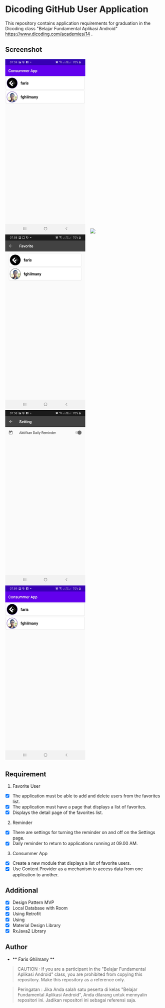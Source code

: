 # Dicoding GitHub User Application
This repository contains application requirements for graduation in the Dicoding class "Belajar Fundamental Aplikasi Android" https://www.dicoding.com/academies/14 .

## Screenshot

<img src="https://github.com/fghilmany/GitHub-User-App/blob/master/Screenshot/consummerapp.jpg"
width="256">&nbsp;&nbsp;&nbsp;
<img src="https://github.com/fghilmany/GitHub-User-App/blob/master/Screenshot/profile.jpg"
width="256">&nbsp;&nbsp;&nbsp;
<img src="https://github.com/fghilmany/GitHub-User-App/blob/master/Screenshot/favorite.jpg"
width="256">&nbsp;&nbsp;&nbsp;
<img src="https://github.com/fghilmany/GitHub-User-App/blob/master/Screenshot/setting.jpg"
width="256">&nbsp;&nbsp;&nbsp;
<img src="https://github.com/fghilmany/GitHub-User-App/blob/master/Screenshot/consummerapp.jpg"
width="256">&nbsp;&nbsp;&nbsp;

## Requirement

1. Favorite User
* [x] The application must be able to add and delete users from the favorites list.
* [x] The application must have a page that displays a list of favorites.
* [x] Displays the detail page of the favorites list.

2. Reminder
* [x] There are settings for turning the reminder on and off on the Settings page.
* [x] Daily reminder to return to applications running at 09.00 AM.

3. Consummer App
* [x] Create a new module that displays a list of favorite users.
* [x] Use Content Provider as a mechanism to access data from one application to another.

## Additional

* [x] Design Pattern MVP
* [x] Local Database with Room
* [x] Using Retrofit
* [x] Using 
* [x] Material Design Library
* [x] RxJava2 Library

## Author
* ** Faris Ghilmany **

> CAUTION : If you are a participant in the "Belajar Fundamental Aplikasi Android" class, you are prohibited from copying this repository. Make this repository as a reference only.

> Peringatan : Jika Anda salah satu peserta di kelas "Belajar Fundamental Aplikasi Android", Anda dilarang untuk mennyalin repositori ini. Jadikan repositori ini sebagai referensi saja.


